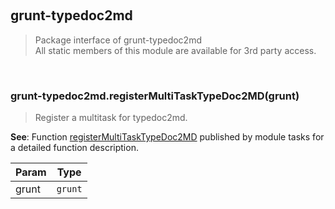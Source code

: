 
<br><a name="module_grunt-typedoc2md"></a>

## grunt-typedoc2md
> Package interface of grunt-typedoc2md<br />>  All static members of this module are available for 3rd party access.


<br><a name="module_grunt-typedoc2md.registerMultiTaskTypeDoc2MD"></a>

### grunt-typedoc2md.registerMultiTaskTypeDoc2MD(grunt)
> Register a multitask for typedoc2md.

**See**: Function [registerMultiTaskTypeDoc2MD](tasks/index.md#.registerMultiTaskTypeDoc2MD)         published by module tasks for a detailed function description.  

| Param | Type |
| --- | --- |
| grunt | <code>grunt</code> | 

